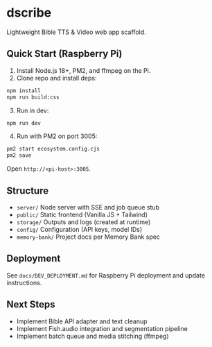# dscribe

Lightweight Bible TTS & Video web app scaffold.

## Quick Start (Raspberry Pi)

1. Install Node.js 18+, PM2, and ffmpeg on the Pi.
2. Clone repo and install deps:

```bash
npm install
npm run build:css
```

3. Run in dev:

```bash
npm run dev
```

4. Run with PM2 on port 3005:

```bash
pm2 start ecosystem.config.cjs
pm2 save
```

Open `http://<pi-host>:3005`.

## Structure
- `server/` Node server with SSE and job queue stub
- `public/` Static frontend (Vanilla JS + Tailwind)
- `storage/` Outputs and logs (created at runtime)
- `config/` Configuration (API keys, model IDs)
- `memory-bank/` Project docs per Memory Bank spec

## Deployment
See `docs/DEV_DEPLOYMENT.md` for Raspberry Pi deployment and update instructions.

## Next Steps
- Implement Bible API adapter and text cleanup
- Implement Fish.audio integration and segmentation pipeline
- Implement batch queue and media stitching (ffmpeg)
